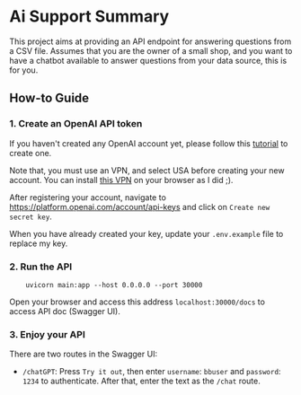 # Ai Support Summary

This project aims at providing an API endpoint for answering questions from a CSV file.
Assumes that you are the owner of a small shop, and you want to have a chatbot available 
to answer questions from your data source, this is for you.

## How-to Guide

### 1. Create an OpenAI API token

If you haven't created any OpenAI account yet, please follow this [tutorial](https://fptshop.com.vn/tin-tuc/thu-thuat/cach-tu-tao-tai-khoan-chatgpt-tai-viet-nam-154372) to create one.

Note that, you must use an VPN, and select USA before creating your new account. You can install [this VPN](https://chrome.google.com/webstore/detail/free-vpn-for-chrome-vpn-p/majdfhpaihoncoakbjgbdhglocklcgno) on your browser as I did ;).

After registering your account, navigate to https://platform.openai.com/account/api-keys and click on `Create new secret key`.


When you have already created your key, update your `.env.example` file to replace my key.

### 2. Run the API


```shell
    uvicorn main:app --host 0.0.0.0 --port 30000
```

Open your browser and access this address `localhost:30000/docs` to access API doc (Swagger UI).

### 3. Enjoy your API

There are two routes in the Swagger UI:

- `/chatGPT`: Press `Try it out`, then enter `username`: `bbuser` and `password`: `1234` to authenticate.
After that, enter the text as the `/chat` route.